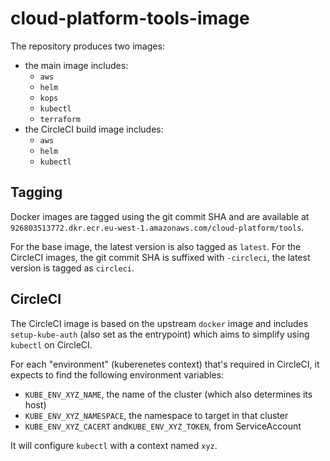 # cloud-platform-tools-image

The repository produces two images:

- the main image includes:
  - `aws`
  - `helm`
  - `kops`
  - `kubectl`
  - `terraform`
- the CircleCI build image includes:
  - `aws`
  - `helm`
  - `kubectl`

## Tagging
Docker images are tagged using the git commit SHA and are available at `926803513772.dkr.ecr.eu-west-1.amazonaws.com/cloud-platform/tools`.

For the base image, the latest version is also tagged as `latest`.
For the CircleCI images, the git commit SHA is suffixed with `-circleci`, the latest version is tagged as `circleci`.

## CircleCI

The CircleCI image is based on the upstream `docker` image and includes `setup-kube-auth` (also set as the entrypoint) which aims to simplify using `kubectl` on CircleCI.

For each "environment" (kuberenetes context) that's required in CircleCI, it expects to find the following environment variables:
- `KUBE_ENV_XYZ_NAME`, the name of the cluster (which also determines its host)
- `KUBE_ENV_XYZ_NAMESPACE`, the namespace to target in that cluster
- `KUBE_ENV_XYZ_CACERT` and`KUBE_ENV_XYZ_TOKEN`, from ServiceAccount

It will configure `kubectl` with a context named `xyz`.

